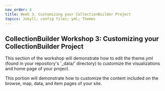 ```yaml
---
nav_order: 4
title: Week 3. Customizing your CollectionBuilder Project
topics: Jekyll; config files; yml; Themes
---
```


## CollectionBuilder Workshop 3: Customizing your CollectionBuilder Project

This section of the workshop will demonstrate how to edit the theme.yml (found in your repository's '_data/' directory) to customize the visualizations and home page of your project.

This portion will demonstrate how to customize the content included on the browse, map, data, and item pages of your site.